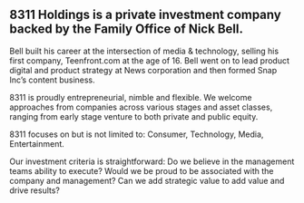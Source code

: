 ## 8311 Holdings is a private investment company backed by the Family Office of Nick Bell.

Bell built his career at the intersection of media & technology, selling his first company, Teenfront.com at the age of 16. Bell went on to lead product digital and product strategy at News corporation and then formed Snap Inc’s content business.

8311 is proudly entrepreneurial, nimble and flexible. We welcome approaches from companies across various stages and asset classes, ranging from early stage venture to both private and public equity. 

8311 focuses on but is not limited to: Consumer, Technology, Media, Entertainment. 

Our investment criteria is straightforward: Do we believe in the management teams ability to execute? Would we be proud to be associated with the company and management? Can we add strategic value to add value and drive results?

